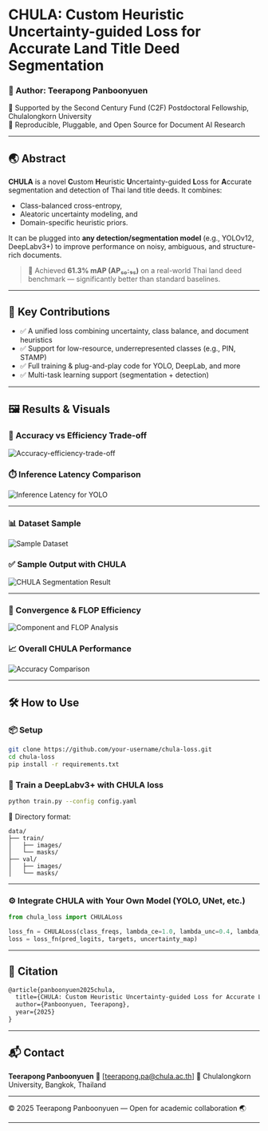 # CHULA: Custom Heuristic Uncertainty-guided Loss for Accurate Land Title Deed Segmentation

### 🧠 Author: Teerapong Panboonyuen  
🚩 Supported by the Second Century Fund (C2F) Postdoctoral Fellowship, Chulalongkorn University  
🧪 Reproducible, Pluggable, and Open Source for Document AI Research

---

## 🌏 Abstract

**CHULA** is a novel **C**ustom **H**euristic **U**ncertainty-guided **L**oss for **A**ccurate segmentation and detection of Thai land title deeds. It combines:

- Class-balanced cross-entropy,
- Aleatoric uncertainty modeling, and
- Domain-specific heuristic priors.

It can be plugged into **any detection/segmentation model** (e.g., YOLOv12, DeepLabv3+) to improve performance on noisy, ambiguous, and structure-rich documents.

> 🚀 Achieved **61.3% mAP (AP₅₀:₉₅)** on a real-world Thai land deed benchmark — significantly better than standard baselines.

---

## 🎯 Key Contributions

- ✅ A unified loss combining uncertainty, class balance, and document heuristics
- ✅ Support for low-resource, underrepresented classes (e.g., PIN, STAMP)
- ✅ Full training & plug-and-play code for YOLO, DeepLab, and more
- ✅ Multi-task learning support (segmentation + detection)

---

## 🖼️ Results & Visuals

### 🔬 Accuracy vs Efficiency Trade-off
![Accuracy-efficiency-trade-off](img/Accuracy-efficiency-trade-off.png)

### ⏱️ Inference Latency Comparison
![Inference Latency for YOLO](img/Inference_latency_comparison_for_YOLO_graph.png)

---

### 📊 Dataset Sample
![Sample Dataset](img/Sample_Dataset_01.png)

### ✅ Sample Output with CHULA
![CHULA Segmentation Result](img/Sample_Result_from_CHULA.png)

---

### 🔁 Convergence & FLOP Efficiency
![Component and FLOP Analysis](img/Convergence_and_Component_Effects_and_FLOP_result.png)

### 📈 Overall CHULA Performance
![Accuracy Comparison](img/CHULA_Efficiency_and_overall_accuracy_comparison.png)

---

## 🛠️ How to Use

### 📦 Setup

```bash
git clone https://github.com/your-username/chula-loss.git
cd chula-loss
pip install -r requirements.txt
````

### 🧪 Train a DeepLabv3+ with CHULA loss

```bash
python train.py --config config.yaml
```

📁 Directory format:

```
data/
├── train/
│   ├── images/
│   └── masks/
├── val/
│   ├── images/
│   └── masks/
```

---

### ⚙️ Integrate CHULA with Your Own Model (YOLO, UNet, etc.)

```python
from chula_loss import CHULALoss

loss_fn = CHULALoss(class_freqs, lambda_ce=1.0, lambda_unc=0.4, lambda_heu=0.6)
loss = loss_fn(pred_logits, targets, uncertainty_map)
```

---

## 🧠 Citation

```latex
@article{panboonyuen2025chula,
  title={CHULA: Custom Heuristic Uncertainty-guided Loss for Accurate Land Title Deed Segmentation},
  author={Panboonyuen, Teerapong},
  year={2025}
}
```

---

## 📬 Contact

**Teerapong Panboonyuen**
📧 \[[teerapong.pa@chula.ac.th](mailto:teerapong.pa@chula.ac.th)]
📍 Chulalongkorn University, Bangkok, Thailand

---

© 2025 Teerapong Panboonyuen — Open for academic collaboration 🌏

---